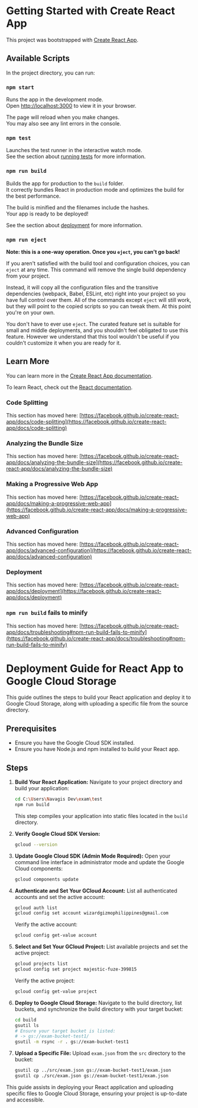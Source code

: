 # Getting Started with Create React App

This project was bootstrapped with [Create React App](https://github.com/facebook/create-react-app).

## Available Scripts

In the project directory, you can run:

### `npm start`

Runs the app in the development mode.\
Open [http://localhost:3000](http://localhost:3000) to view it in your browser.

The page will reload when you make changes.\
You may also see any lint errors in the console.

### `npm test`

Launches the test runner in the interactive watch mode.\
See the section about [running tests](https://facebook.github.io/create-react-app/docs/running-tests) for more information.

### `npm run build`

Builds the app for production to the `build` folder.\
It correctly bundles React in production mode and optimizes the build for the best performance.

The build is minified and the filenames include the hashes.\
Your app is ready to be deployed!

See the section about [deployment](https://facebook.github.io/create-react-app/docs/deployment) for more information.

### `npm run eject`

**Note: this is a one-way operation. Once you `eject`, you can't go back!**

If you aren't satisfied with the build tool and configuration choices, you can `eject` at any time. This command will remove the single build dependency from your project.

Instead, it will copy all the configuration files and the transitive dependencies (webpack, Babel, ESLint, etc) right into your project so you have full control over them. All of the commands except `eject` will still work, but they will point to the copied scripts so you can tweak them. At this point you're on your own.

You don't have to ever use `eject`. The curated feature set is suitable for small and middle deployments, and you shouldn't feel obligated to use this feature. However we understand that this tool wouldn't be useful if you couldn't customize it when you are ready for it.

## Learn More

You can learn more in the [Create React App documentation](https://facebook.github.io/create-react-app/docs/getting-started).

To learn React, check out the [React documentation](https://reactjs.org/).

### Code Splitting

This section has moved here: [https://facebook.github.io/create-react-app/docs/code-splitting](https://facebook.github.io/create-react-app/docs/code-splitting)

### Analyzing the Bundle Size

This section has moved here: [https://facebook.github.io/create-react-app/docs/analyzing-the-bundle-size](https://facebook.github.io/create-react-app/docs/analyzing-the-bundle-size)

### Making a Progressive Web App

This section has moved here: [https://facebook.github.io/create-react-app/docs/making-a-progressive-web-app](https://facebook.github.io/create-react-app/docs/making-a-progressive-web-app)

### Advanced Configuration

This section has moved here: [https://facebook.github.io/create-react-app/docs/advanced-configuration](https://facebook.github.io/create-react-app/docs/advanced-configuration)

### Deployment

This section has moved here: [https://facebook.github.io/create-react-app/docs/deployment](https://facebook.github.io/create-react-app/docs/deployment)

### `npm run build` fails to minify

This section has moved here: [https://facebook.github.io/create-react-app/docs/troubleshooting#npm-run-build-fails-to-minify](https://facebook.github.io/create-react-app/docs/troubleshooting#npm-run-build-fails-to-minify)

# Deployment Guide for React App to Google Cloud Storage

This guide outlines the steps to build your React application and deploy it to Google Cloud Storage, along with uploading a specific file from the source directory.

## Prerequisites

- Ensure you have the Google Cloud SDK installed.
- Ensure you have Node.js and npm installed to build your React app.

## Steps

1. **Build Your React Application:** Navigate to your project directory and build your application:
    ```bash
    cd C:\Users\Navagis Dev\exam\test
    npm run build
    ```
    This step compiles your application into static files located in the `build` directory.

2. **Verify Google Cloud SDK Version:**
    ```bash
    gcloud --version
    ```

3. **Update Google Cloud SDK (Admin Mode Required):** Open your command line interface in administrator mode and update the Google Cloud components:
    ```bash
    gcloud components update
    ```

4. **Authenticate and Set Your GCloud Account:** List all authenticated accounts and set the active account:
    ```bash
    gcloud auth list
    gcloud config set account wizardgizmophilippines@gmail.com
    ```
    Verify the active account:
    ```bash
    gcloud config get-value account
    ```

5. **Select and Set Your GCloud Project:** List available projects and set the active project:
    ```bash
    gcloud projects list
    gcloud config set project majestic-fuze-399815
    ```
    Verify the active project:
    ```bash
    gcloud config get-value project
    ```

6. **Deploy to Google Cloud Storage:** Navigate to the build directory, list buckets, and synchronize the build directory with your target bucket:
    ```bash
    cd build
    gsutil ls
    # Ensure your target bucket is listed:
    # -> gs://exam-bucket-test1/
    gsutil -m rsync -r . gs://exam-bucket-test1
    ```

7. **Upload a Specific File:** Upload `exam.json` from the `src` directory to the bucket:
    ```bash
    gsutil cp ../src/exam.json gs://exam-bucket-test1/exam.json
    gsutil cp ./src/exam.json gs://exam-bucket-test1/exam.json
    ```

This guide assists in deploying your React application and uploading specific files to Google Cloud Storage, ensuring your project is up-to-date and accessible.
